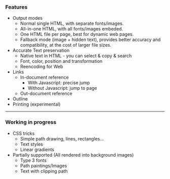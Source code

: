 ### Features

* Output modes
  - Normal single HTML, with separate fonts/images.
  - All-in-one HTML, with all fonts/images embeded.
  - One HTML file per page, best for dynamic web pages.
  - Fallback mode (image + hidden text), provides better accuracy and compatibility, at the cost of larger file sizes.
* Accurate Text preservation
  - Native text in HTML - you can select & copy & search
  - Font, color, position and transformation
  - Reencoding for Web
* Links
  - In-document reference
    - With Javascript: precise jump
    - Without Javascript: jump to page
  - Out-document reference
* Outline
* Printing (experimental)
*** 

### Working in progress

* CSS tricks
  - Simple path drawing, lines, rectangles...
  - Text styles
  - Linear gradients 
* Partially supported (All rendered into background images)
  - Type 3 fonts
  - Path paintings/Images
  - Text with clipping path
